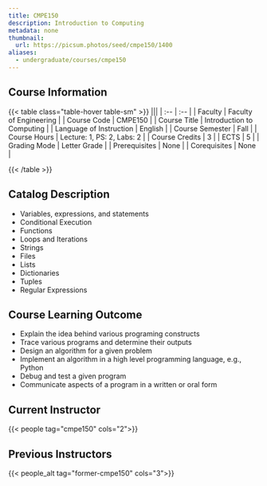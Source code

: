 ```yaml
---
title: CMPE150
description: Introduction to Computing
metadata: none
thumbnail:
  url: https://picsum.photos/seed/cmpe150/1400
aliases:
  - undergraduate/courses/cmpe150
---
```


## Course Information

<!-- prettier-ignore-start -->
{{< table class="table-hover table-sm" >}}
|||
| :-- | :-- |
| Faculty | Faculty of Engineering |
| Course Code | CMPE150 |
| Course Title | Introduction to Computing |
| Language of Instruction | English |
| Course Semester | Fall |
| Course Hours | Lecture: 1, PS: 2, Labs: 2 |
| Course Credits | 3 |
| ECTS | 5 |
| Grading Mode | Letter Grade |
| Prerequisites | None |
| Corequisites | None |

{{< /table >}}
<!-- prettier-ignore-end -->

## Catalog Description

- Variables, expressions, and statements
- Conditional Execution
- Functions
- Loops and Iterations
- Strings
- Files
- Lists
- Dictionaries
- Tuples
- Regular Expressions


## Course Learning Outcome

- Explain the idea behind various programing constructs
- Trace various programs and determine their outputs
- Design an algorithm for a given problem
- Implement an algorithm in a high level programming language, e.g., Python
- Debug and test a given program
- Communicate aspects of a program in a written or oral form

## Current Instructor

{{< people tag="cmpe150" cols="2">}}

## Previous Instructors

{{< people_alt tag="former-cmpe150" cols="3">}}
